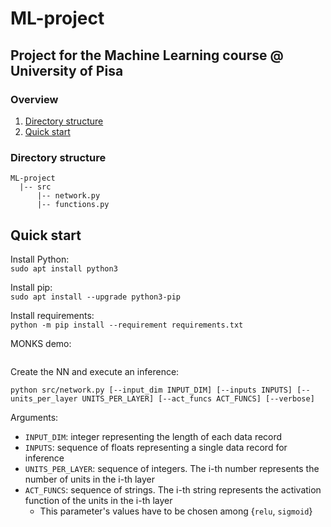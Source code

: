 # ML-project
Project for the Machine Learning course @ University of Pisa
---

### Overview
1. [Directory structure](#directory-structure)
2. [Quick start](#quick-start)

### Directory structure
```
ML-project
  |-- src
      |-- network.py
      |-- functions.py
```

## Quick start
Install Python:<br>
`sudo apt install python3`

Install pip:<br>
`sudo apt install --upgrade python3-pip`

Install requirements:<br>
`python -m pip install --requirement requirements.txt`

MONKS demo:
```
```

Create the NN and execute an inference:<br>
```
python src/network.py [--input_dim INPUT_DIM] [--inputs INPUTS] [--units_per_layer UNITS_PER_LAYER] [--act_funcs ACT_FUNCS] [--verbose]
```

Arguments:
* `INPUT_DIM`: integer representing the length of each data record
* `INPUTS`: sequence of floats representing a single data record for inference
* `UNITS_PER_LAYER`:  sequence of integers. The i-th number represents the number of units in the i-th layer
* `ACT_FUNCS`: sequence of strings. The i-th string represents the activation function of the units in the i-th layer
    * This parameter's values have to be chosen among {`relu`, `sigmoid`}
